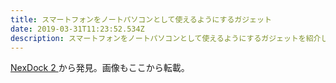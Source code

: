 ```yaml
---
title: スマートフォンをノートパソコンとして使えるようにするガジェット
date: 2019-03-31T11:23:52.534Z
description: スマートフォンをノートパソコンとして使えるようにするガジェットを紹介します。
---
```

[NexDock 2](https://www.kickstarter.com/projects/nexcomputer/nexdock-2)から発見。画像もここから転載。
